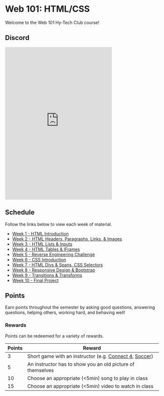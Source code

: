 # Web 101: HTML/CSS
Welcome to the Web 101 Hy-Tech Club course!

## Discord
<iframe src="https://discord.com/widget?id=755024895754240020&theme=dark" width="350" height="500" allowtransparency="true" frameborder="0" sandbox="allow-popups allow-popups-to-escape-sandbox allow-same-origin allow-scripts"></iframe>

## Schedule
Follow the links below to view each week of material.

- [Week 1 - HTML Introduction](Week01/StudentDesc.md)
- [Week 2 - HTML Headers, Paragraphs, Links, & Images](Week02/StudentDesc.md)
- [Week 3 - HTML Lists & Inputs](Week03/StudentDesc.md)
- [Week 4 - HTML Tables & IFrames](Week04/StudentDesc.md)
- [Week 5 - Reverse Engineering Challenge](Week05/ReverseEngineeringChallenge.md)
- [Week 6 - CSS Introduction](Week06/StudentDesc.md)
- [Week 7 - HTML Divs & Spans, CSS Selectors](Week07/StudentDesc.md)
- [Week 8 - Responsive Design & Bootstrap](Week08/StudentDesc.md)
- [Week 9 - Transitions & Transforms](Week09/StudentDesc.md)
- [Week 10 - Final Project](Week11/StudentDesc.md)

## Points
Earn points throughout the semester by asking good questions, answering questions, helping others, working hard, and behaving well!

### Rewards
Points can be redeemed for a variety of rewards.

| Points | Reward |
| -- | -- |
| 3 | Short game with an instructor (e.g. [Connect 4](https://www.mathsisfun.com/games/connect4.html), [Soccer](https://www.agame.com/game/1-on-1-soccer-classic)) |
| 5 | An instructor has to show you an old picture of themselves |
| 10 | Choose an appropriate (<5min) song to play in class |
| 15 | Choose an appropriate (<5min) video to watch in class |